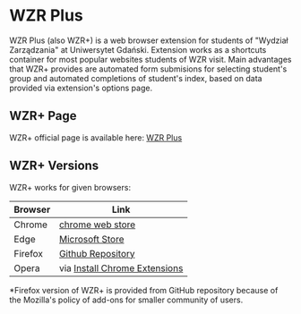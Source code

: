 # WZR Plus
WZR Plus (also WZR+) is a web browser extension for students of "Wydział Zarządzania" at Uniwersytet Gdański.
Extension works as a shortcuts container for most popular websites students of WZR visit. Main advantages that WZR+ provides are automated form submisions for selecting student's group and automated completions of student's index, based on data provided via extension's options page.

## WZR+ Page
WZR+ official page is available here: [WZR Plus](https://kajetanwarmbier.github.io/wzrPlus/)

## WZR+ Versions
WZR+ works for given browsers:

Browser | Link
------------ | -------------
Chrome | [chrome web store](https://chrome.google.com/webstore/detail/wzr-plus/mjnjfjfmceobbbobnokiccoefideicfc?authuser=1&gclid=Cj0KCQiA2ZCOBhDiARIsAMRfv9KucLx5Ex-jh2-5yXK-j0jWciqxxRaksdSutD_ATrN4keUeu27LcK8aAqHoEALw_wcB)
Edge | [Microsoft Store](https://microsoftedge.microsoft.com/addons/detail/wzr-plus/mbdbjbbkljkcpmfnijebdipmdbgiibgi)
Firefox | [Github Repository](https://github.com/KajetanWarmbier/wzrPlusFirefoxVersion)
Opera | via [Install Chrome Extensions](https://addons.opera.com/en/extensions/details/install-chrome-extensions/)

*Firefox version of WZR+ is provided from GitHub repository because of the Mozilla's policy of add-ons for smaller community of users.

